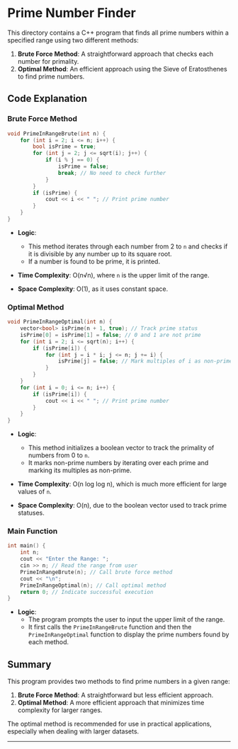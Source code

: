 # Prime Number Finder

This directory contains a C++ program that finds all prime numbers within a specified range using two different methods:

1. **Brute Force Method**: A straightforward approach that checks each number for primality.
2. **Optimal Method**: An efficient approach using the Sieve of Eratosthenes to find prime numbers.

## Code Explanation

### Brute Force Method

```cpp
void PrimeInRangeBrute(int n) {
    for (int i = 2; i <= n; i++) {
        bool isPrime = true;
        for (int j = 2; j <= sqrt(i); j++) {
            if (i % j == 0) {
                isPrime = false;
                break; // No need to check further
            }
        }
        if (isPrime) {
            cout << i << " "; // Print prime number
        }
    }
}
```

- **Logic**:
  - This method iterates through each number from 2 to `n` and checks if it is divisible by any number up to its square root.
  - If a number is found to be prime, it is printed.

- **Time Complexity**: O(n√n), where `n` is the upper limit of the range.
- **Space Complexity**: O(1), as it uses constant space.

### Optimal Method

```cpp
void PrimeInRangeOptimal(int n) {
    vector<bool> isPrime(n + 1, true); // Track prime status
    isPrime[0] = isPrime[1] = false; // 0 and 1 are not prime
    for (int i = 2; i <= sqrt(n); i++) {
        if (isPrime[i]) {
            for (int j = i * i; j <= n; j += i) {
                isPrime[j] = false; // Mark multiples of i as non-prime
            }
        }
    }
    for (int i = 0; i <= n; i++) {
        if (isPrime[i]) {
            cout << i << " "; // Print prime number
        }
    }
}
```

- **Logic**:
  - This method initializes a boolean vector to track the primality of numbers from 0 to `n`.
  - It marks non-prime numbers by iterating over each prime and marking its multiples as non-prime.
  
- **Time Complexity**: O(n log log n), which is much more efficient for large values of `n`.
- **Space Complexity**: O(n), due to the boolean vector used to track prime statuses.

### Main Function

```cpp
int main() {
    int n;
    cout << "Enter the Range: ";
    cin >> n; // Read the range from user
    PrimeInRangeBrute(n); // Call brute force method
    cout << "\n";
    PrimeInRangeOptimal(n); // Call optimal method
    return 0; // Indicate successful execution
}
```

- **Logic**:
  - The program prompts the user to input the upper limit of the range.
  - It first calls the `PrimeInRangeBrute` function and then the `PrimeInRangeOptimal` function to display the prime numbers found by each method.

## Summary

This program provides two methods to find prime numbers in a given range:
1. **Brute Force Method**: A straightforward but less efficient approach.
2. **Optimal Method**: A more efficient approach that minimizes time complexity for larger ranges.

The optimal method is recommended for use in practical applications, especially when dealing with larger datasets.

--- 